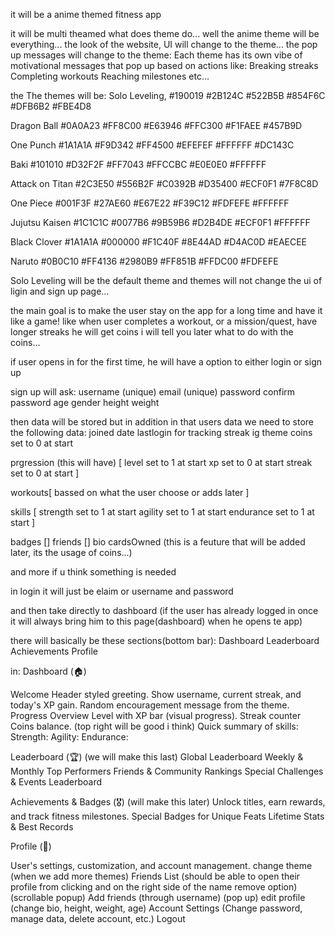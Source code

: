 it will be a anime themed fitness app

it will be multi theamed
what does theme do... well the anime theme will be everything...
the look of the website, UI will change to the theme...
the pop up messages will change to the theme:
Each theme has its own vibe of motivational messages that pop up based on actions like:
Breaking streaks 
Completing workouts 
Reaching milestones etc...

the The themes will be:
Solo Leveling, 
#190019
#2B124C
#522B5B
#854F6C
#DFB6B2
#FBE4D8

Dragon Ball
#0A0A23
#FF8C00
#E63946
#FFC300
#F1FAEE
#457B9D

One Punch
#1A1A1A
#F9D342
#FF4500
#EFEFEF
#FFFFFF
#DC143C

Baki
#101010
#D32F2F
#FF7043
#FFCCBC
#E0E0E0
#FFFFFF

Attack on Titan
#2C3E50
#556B2F
#C0392B
#D35400
#ECF0F1
#7F8C8D

One Piece
#001F3F
#27AE60
#E67E22
#F39C12
#FDFEFE
#FFFFFF

Jujutsu Kaisen
#1C1C1C
#0077B6
#9B59B6
#D2B4DE
#ECF0F1
#FFFFFF

Black Clover
#1A1A1A
#000000
#F1C40F
#8E44AD
#D4AC0D
#EAECEE

Naruto
#0B0C10
#FF4136
#2980B9
#FF851B
#FFDC00
#FDFEFE






Solo Leveling will be the default theme
and themes will not change the ui of ligin and sign up page...



the main goal is to make the user stay on the app for a long time and have it like a game!
like when user completes a workout, or a mission/quest, have longer streaks he will get coins
i will tell you later what to do with the coins...


if user opens in for the first time, he will have a option to either login or sign up

sign up will ask:
username (unique)
email (unique)
password
confirm password
age
gender
height
weight

then data will be stored
but in addition in that users data we need to store the following data:
joined date
lastlogin for tracking streak ig
theme
coins set to 0 at start

prgression (this will have) [
level set to 1 at start
xp set to 0 at start
streak set to 0 at start
]

workouts[
    bassed on what the user choose or adds later
]

skills [ 
strength set to 1 at start
agility set to 1 at start
endurance set to 1 at start
]

badges []
friends []
bio
cardsOwned (this is a feuture that will be added later, its the usage of coins...)


and more if u think something is needed



in login it will just be
elaim or username
and password


and then take directly to dashboard
(if the user has already logged in once it will always bring him to this page(dashboard) when he opens te app)


there will basically be these sections(bottom bar):
Dashboard
Leaderboard
Achievements
Profile 


in:
Dashboard (🏠)

Welcome Header
styled greeting.
Show username, current streak, and today's XP gain.
Random encouragement message from the theme.
Progress Overview
Level with XP bar (visual progress).
Streak counter
Coins balance. (top right will be good i think)
Quick summary of skills:
Strength:
Agility: 
Endurance: 



Leaderboard (🏆) (we will make this last)
Global Leaderboard
Weekly & Monthly Top Performers
Friends & Community Rankings
Special Challenges & Events Leaderboard 



Achievements & Badges (🎖️) (will make this later)
Unlock titles, earn rewards, and track fitness milestones.
Special Badges for Unique Feats
Lifetime Stats & Best Records



Profile (👤)

User's settings, customization, and account management.
change theme (when we add more themes)
Friends List (should be able to open their profile from clicking and on the right side of the name remove option) (scrollable popup)
Add friends (through username) (pop up)
edit profile (change bio, height, weight, age)
Account Settings (Change password, manage data, delete account, etc.)
Logout



